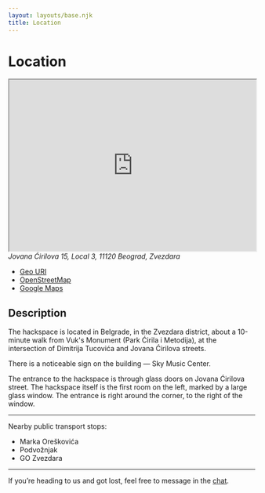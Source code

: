 ```yaml
---
layout: layouts/base.njk
title: Location
---
```


# Location

<iframe
  class="osm-iframe"
  width="100%"
  height="350"
  src="https://www.openstreetmap.org/export/embed.html?bbox=20.48410937190056%2C44.804260496036825%2C20.48587962985039%2C44.80516730485376&amp;layer=transportmap&amp;marker=44.80471437799246%2C20.484994500875473"
></iframe>

<address>
  Jovana Ćirilova 15, Local 3,
  11120 Beograd, Zvezdara
</address>

- <a target="_blank"
    href="geo:44.8047301,20.4850240?z=20">
      Geo URI
  </a>
- <a target="_blank"
    href="https://www.openstreetmap.org/?mlat=44.8047144&amp;mlon=20.4849945#map=20/44.8047139/20.4849945&amp;layers=T">
      OpenStreetMap
  </a>
- <a target="_blank"
    href="https://maps.app.goo.gl/VPFt7zN4ayuqwcQN8">
      Google Maps
  </a>

## Description

The hackspace is located in Belgrade,
in the Zvezdara district,
about a 10-minute walk from Vuk's Monument (Park Ćirila i Metodija),
at the intersection of Dimitrija Tucovića and Jovana Ćirilova streets.

There is a noticeable sign on the building — Sky Music Center.

The entrance to the hackspace is through glass doors on Jovana Ćirilova street.
The hackspace itself is the first room on the left,
marked by a large glass window.
The entrance is right around the corner, to the right of the window.

---

Nearby public transport stops:
- Marka Oreškovića
- Podvožnjak
- GO Zvezdara

---

If you’re heading to us and got lost,
feel free to message in the
<a target="_blank" href="{{ config.links.chat }}">chat</a>.
